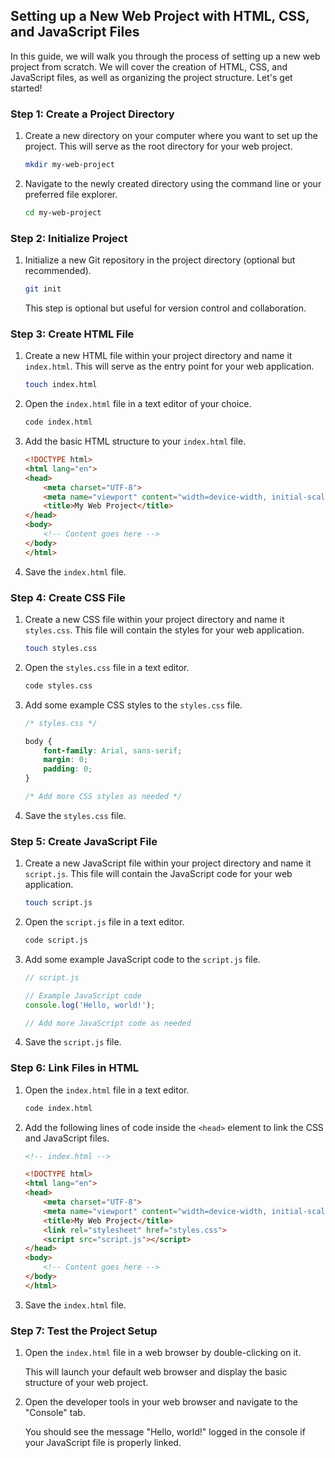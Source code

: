 ## Setting up a New Web Project with HTML, CSS, and JavaScript Files

In this guide, we will walk you through the process of setting up a new web project from scratch. We will cover the creation of HTML, CSS, and JavaScript files, as well as organizing the project structure. Let's get started!

### Step 1: Create a Project Directory

1. Create a new directory on your computer where you want to set up the project. This will serve as the root directory for your web project.

   ```bash
   mkdir my-web-project
   ```

2. Navigate to the newly created directory using the command line or your preferred file explorer.

   ```bash
   cd my-web-project
   ```

### Step 2: Initialize Project

1. Initialize a new Git repository in the project directory (optional but recommended).

   ```bash
   git init
   ```

   This step is optional but useful for version control and collaboration.

### Step 3: Create HTML File

1. Create a new HTML file within your project directory and name it `index.html`. This will serve as the entry point for your web application.

   ```bash
   touch index.html
   ```

2. Open the `index.html` file in a text editor of your choice.

   ```bash
   code index.html
   ```

3. Add the basic HTML structure to your `index.html` file.

   ```html
   <!DOCTYPE html>
   <html lang="en">
   <head>
       <meta charset="UTF-8">
       <meta name="viewport" content="width=device-width, initial-scale=1.0">
       <title>My Web Project</title>
   </head>
   <body>
       <!-- Content goes here -->
   </body>
   </html>
   ```

4. Save the `index.html` file.

### Step 4: Create CSS File

1. Create a new CSS file within your project directory and name it `styles.css`. This file will contain the styles for your web application.

   ```bash
   touch styles.css
   ```

2. Open the `styles.css` file in a text editor.

   ```bash
   code styles.css
   ```

3. Add some example CSS styles to the `styles.css` file.

   ```css
   /* styles.css */

   body {
       font-family: Arial, sans-serif;
       margin: 0;
       padding: 0;
   }

   /* Add more CSS styles as needed */
   ```

4. Save the `styles.css` file.

### Step 5: Create JavaScript File

1. Create a new JavaScript file within your project directory and name it `script.js`. This file will contain the JavaScript code for your web application.

   ```bash
   touch script.js
   ```

2. Open the `script.js` file in a text editor.

   ```bash
   code script.js
   ```

3. Add some example JavaScript code to the `script.js` file.

   ```javascript
   // script.js

   // Example JavaScript code
   console.log('Hello, world!');

   // Add more JavaScript code as needed
   ```

4. Save the `script.js` file.

### Step 6: Link Files in HTML

1. Open the `index.html` file in a text editor.

   ```bash
   code index.html
   ```

2. Add the following lines of code inside the `<head>` element to link the CSS and JavaScript files.

   ```html
   <!-- index.html -->

   <!DOCTYPE html>
   <html lang="en">
   <head>
       <meta charset="UTF-8">
       <meta name="viewport" content="width=device-width, initial-scale=1.0">
       <title>My Web Project</title>
       <link rel="stylesheet" href="styles.css">
       <script src="script.js"></script>
   </head>
   <body>
       <!-- Content goes here -->
   </body>
   </html>
   ```

3. Save the `index.html` file.

### Step 7: Test the Project Setup

1. Open the `index.html` file in a web browser by double-clicking on it.

   This will launch your default web browser and display the basic structure of your web project.

2. Open the developer tools in your web browser and navigate to the "Console" tab.

   You should see the message "Hello, world!" logged in the console if your JavaScript file is properly linked.
